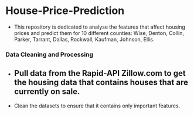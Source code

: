 # House-Price-Prediction
- This repository is dedicated to analyse the features that affect housing prices and predict them for 10 different counties: Wise, Denton, Collin, Parker, Tarrant, Dallas, Rockwall, Kaufman, Johnson, Ellis. 
### Data Cleaning and Processing
- Pull data from the Rapid-API Zillow.com to get the housing data that contains houses that are currently on sale.
  -   
- Clean the datasets to ensure that it contains only important features.
